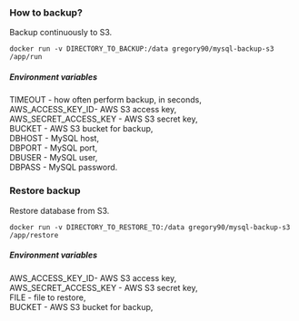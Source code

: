 ### How to backup?
Backup continuously to S3.

```
docker run -v DIRECTORY_TO_BACKUP:/data gregory90/mysql-backup-s3 /app/run
```

##### Environment variables
TIMEOUT - how often perform backup, in seconds,  
AWS\_ACCESS\_KEY\_ID- AWS S3 access key,  
AWS\_SECRET\_ACCESS\_KEY - AWS S3 secret key,  
BUCKET - AWS S3 bucket for backup,   
DBHOST - MySQL host,  
DBPORT - MySQL port,  
DBUSER - MySQL user,  
DBPASS - MySQL password.  

### Restore backup
Restore database from S3.

```
docker run -v DIRECTORY_TO_RESTORE_TO:/data gregory90/mysql-backup-s3 /app/restore
```

##### Environment variables
AWS\_ACCESS\_KEY\_ID- AWS S3 access key,  
AWS\_SECRET\_ACCESS\_KEY - AWS S3 secret key,  
FILE - file to restore,  
BUCKET - AWS S3 bucket for backup,  
